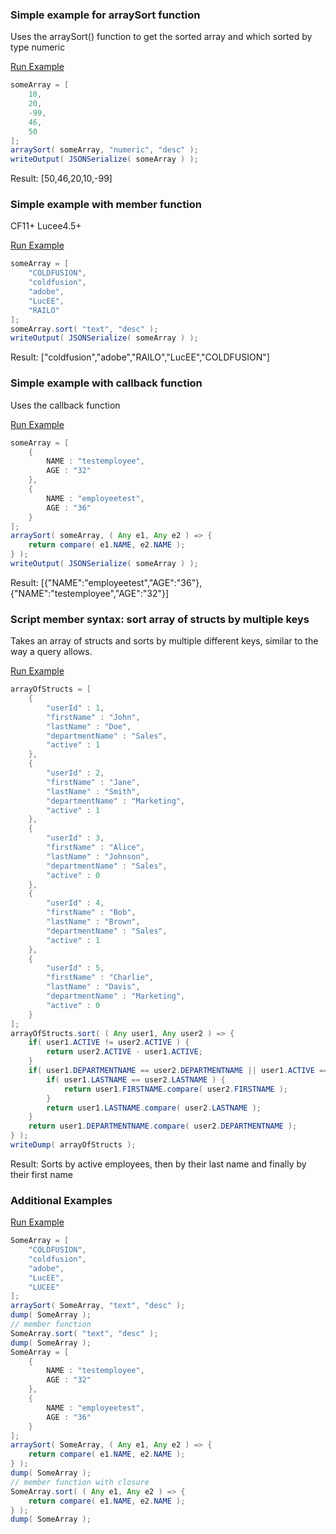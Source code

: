 ### Simple example for arraySort function

Uses the arraySort() function to get the sorted array and which sorted by type numeric

<a href="https://try.boxlang.io/?code=eJwrzs9NdSwqSqxUsFWIVuDiNDTQ4eI0AhG6lpZA0sQMSJgacMVacyWClAXnF5VoKBTDdOkoKOWV5qYWZSYrAZkpqcXJSgqa1lzlRZklqf6lJQWlQMVewf5%2BwUAliTmZValIehU0QUoB2KMlUg%3D%3D" target="_blank">Run Example</a>

```java
someArray = [ 
	10,
	20,
	-99,
	46,
	50
];
arraySort( someArray, "numeric", "desc" );
writeOutput( JSONSerialize( someArray ) );

```

Result: [50,46,20,10,-99]

### Simple example with member function

CF11+ Lucee4.5+

<a href="https://try.boxlang.io/?code=eJwrzs9NdSwqSqxUsFWIVuDiVHL293FxCw329PdT0gFyk%2FNzUtJKizPz88DcxJT8pFQwy6c02dUVzApy9PTxV%2BKKteYqhhmmV5xfVKKhoFSSWlGipKOglJJanKykoGnNVV6UWZLqX1pSUAqU9gr29wtOLcpMzMmsStVQgOtW0AQpBQBQui12" target="_blank">Run Example</a>

```java
someArray = [ 
	"COLDFUSION",
	"coldfusion",
	"adobe",
	"LucEE",
	"RAILO"
];
someArray.sort( "text", "desc" );
writeOutput( JSONSerialize( someArray ) );

```

Result: ["coldfusion","adobe","RAILO","LucEE","COLDFUSION"]

### Simple example with callback function

Uses the callback function

<a href="https://try.boxlang.io/?code=eJxVjcEKgkAQhs%2B7T%2FHjSWEJMuiQFOwhgiA9eIwOS8xBUFfGlbDw3ds1hLzMDDPf%2FF9vG9LMZsQRd0jxkULk%2BnbGAZGj3lHT1XYkipQ%2F6Mu836WRFJNawwsYnlbwPsDykUkTNKVlF6NfrAoxdDuCturXUyQ4nuCTmdzALZ626QxT7JFNcCnPzAOSTE6hvLhyVAyuG3zytSzykrgydfWmP5GP9egX8cxCsg%3D%3D" target="_blank">Run Example</a>

```java
someArray = [ 
	{
		NAME : "testemployee",
		AGE : "32"
	},
	{
		NAME : "employeetest",
		AGE : "36"
	}
];
arraySort( someArray, ( Any e1, Any e2 ) => {
	return compare( e1.NAME, e2.NAME );
} );
writeOutput( JSONSerialize( someArray ) );

```

Result: [{"NAME":"employeetest","AGE":"36"},{"NAME":"testemployee","AGE":"32"}] 

### Script member syntax: sort array of structs by multiple keys

Takes an array of structs and sorts by multiple different keys, similar to the way a query allows.

<a href="https://try.boxlang.io/?code=eJyVkl9vgjAUxZ%2FhU9zxhIkj4raXGZagsMRlukXMXpY9dFhnM2hNWzRm%2Bt2l4r%2ByLpkvhJ5z7%2F3dU0Cco9XLNJG8SKWAAN7Btn5sy3IKgXl%2F4sA9%2BE11nhIu5BDlWEnOE5tRZ6dn6EyOGK7UCZ4jLnNMT16CMiwqF6WSLHaqb1ub5i9i20REFBuISU7k7E%2FmAPFvLAn9%2Bh%2F3xsANM5KawOoGBKOXxW0ZsbcGbJd9GqBdzpYXIs1J7wzI3gzxjJiyRmhBxOWXrNLaHx0baT%2BZJxiXLrgQ0hWojfzm8bUNDQgeoFyWTN3K9MLeuP8Ww1VQVRzODVVlcSwLTnXnWmvsqCXOxkXxazgaD%2BLheBgOYggOY2v6eq3jy7rWnnma9RwmtSlHpSo938%2F3HvujyvVSlpfXiN1919GARrmu2ldvPEyt951oVUqtSQ9Ub63FLQds1GPJicRRkc9d0L%2BaMreaqysC" target="_blank">Run Example</a>

```java
arrayOfStructs = [ 
	{
		"userId" : 1,
		"firstName" : "John",
		"lastName" : "Doe",
		"departmentName" : "Sales",
		"active" : 1
	},
	{
		"userId" : 2,
		"firstName" : "Jane",
		"lastName" : "Smith",
		"departmentName" : "Marketing",
		"active" : 1
	},
	{
		"userId" : 3,
		"firstName" : "Alice",
		"lastName" : "Johnson",
		"departmentName" : "Sales",
		"active" : 0
	},
	{
		"userId" : 4,
		"firstName" : "Bob",
		"lastName" : "Brown",
		"departmentName" : "Sales",
		"active" : 1
	},
	{
		"userId" : 5,
		"firstName" : "Charlie",
		"lastName" : "Davis",
		"departmentName" : "Marketing",
		"active" : 0
	}
];
arrayOfStructs.sort( ( Any user1, Any user2 ) => {
	if( user1.ACTIVE != user2.ACTIVE ) {
		return user2.ACTIVE - user1.ACTIVE;
	}
	if( user1.DEPARTMENTNAME == user2.DEPARTMENTNAME || user1.ACTIVE == 0 ) {
		if( user1.LASTNAME == user2.LASTNAME ) {
			return user1.FIRSTNAME.compare( user2.FIRSTNAME );
		}
		return user1.LASTNAME.compare( user2.LASTNAME );
	}
	return user1.DEPARTMENTNAME.compare( user2.DEPARTMENTNAME );
} );
writeDump( arrayOfStructs );

```

Result: Sorts by active employees, then by their last name and finally by their first name

### Additional Examples

<a href="https://try.boxlang.io/?code=eJy1kE1rAjEQhs%2FJrxhyWiEoWuihorDYVQSrh%2BCpeFizIxU2myUftEvxvzeJWJRS8OJp3kyeeedDaIW5MWUHE3gHSthss3qdb8Vys2Y8PKWuq4O3R92kZ1npPSa18rIozmo7C4ruxrSMRkIbl4G4%2BHJgDr8cC7FCKxn0xrTyqr1CYmowAIVqjwYOvpEu9KO%2F%2F32bLO%2FyEdf7UPJNCVnnbwW8xHLrULW17jCtQPJFyj%2BNGCUnfgtfwFh0Az9H%2BP9lM8ibDnDIz3EEPZhMITgbdN40ILVqS4NZQPqxFw9MEnH4093Hgc%2Bj%2BwBZa%2BsN%2FrnUQ4b4ATj9oJY%3D" target="_blank">Run Example</a>

```java
SomeArray = [ 
	"COLDFUSION",
	"coldfusion",
	"adobe",
	"LucEE",
	"LUCEE"
];
arraySort( SomeArray, "text", "desc" );
dump( SomeArray );
// member function
SomeArray.sort( "text", "desc" );
dump( SomeArray );
SomeArray = [
	{
		NAME : "testemployee",
		AGE : "32"
	},
	{
		NAME : "employeetest",
		AGE : "36"
	}
];
arraySort( SomeArray, ( Any e1, Any e2 ) => {
	return compare( e1.NAME, e2.NAME );
} );
dump( SomeArray );
// member function with closure
SomeArray.sort( ( Any e1, Any e2 ) => {
	return compare( e1.NAME, e2.NAME );
} );
dump( SomeArray );

```


